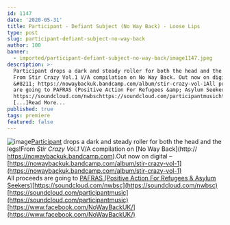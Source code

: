 ```yaml
---
id: 1147
date: '2020-05-31'
title: Participant - Defiant Subject (No Way Back) - Loose Lips
type: post
slug: participant-defiant-subject-no-way-back
author: 100
banner:
  - imported/participant-defiant-subject-no-way-back/image1147.jpeg
description: >-
  Participant drops a dark and steady roller for both the head and the legs!
  From Stir Crazy Vol.1 V/A compilation on No Way Back. Out now on digital
  &#8211; https://nowaybackuk.bandcamp.com/album/stir-crazy-vol-1All proceeds
  are going to PAFRAS (Positive Action For Refugees &amp; Asylum Seekers)
  https://soundcloud.com/nwbschttps://soundcloud.com/participantmusichttps://www.facebook.com/NoWayBackUK/
  [...]Read More...
published: true
tags: premiere
featured: false
---
```

![image](../imported/participant-defiant-subject-no-way-back/image1147.jpeg)[Participant](https://soundcloud.com/participantmusic) drops a dark and steady roller for both the head and the legs!From _Stir Crazy Vol.1_ V/A compilation on [No Way Back](http:// https://nowaybackuk.bandcamp.com).Out now on digital – [](https://nowaybackuk.bandcamp.com/album/stir-crazy-vol-1)[https://nowaybackuk.bandcamp.com/album/stir-crazy-vol-1](https://nowaybackuk.bandcamp.com/album/stir-crazy-vol-1)  
All proceeds are going to [P](https://pafras.org.uk/)[AFRAS (Positive Action For Refugees & Asylum Seekers)](https://pafras.org.uk/)[https://soundcloud.com/nwbsc](https://soundcloud.com/nwbsc)  
[https://soundcloud.com/participantmusic](https://soundcloud.com/participantmusic)  
[](https://www.facebook.com/NoWayBackUK/)[https://www.facebook.com/NoWayBackUK/](https://www.facebook.com/NoWayBackUK/)